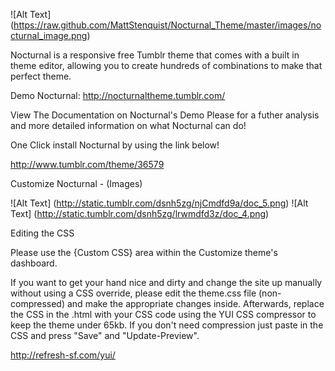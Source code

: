 ![Alt Text] (https://raw.github.com/MattStenquist/Nocturnal_Theme/master/images/nocturnal_image.png)

Nocturnal is a responsive free Tumblr theme that comes with a built in theme editor, allowing you to create hundreds of combinations to make that perfect theme.

Demo Nocturnal:
http://nocturnaltheme.tumblr.com/

View The Documentation on Nocturnal's Demo Please for a futher analysis and more detailed information on what Nocturnal can do!

One Click install Nocturnal by using the link below!

http://www.tumblr.com/theme/36579


Customize Nocturnal - (Images) 

![Alt Text] (http://static.tumblr.com/dsnh5zg/njCmdfd9a/doc_5.png)
![Alt Text] (http://static.tumblr.com/dsnh5zg/lrwmdfd3z/doc_4.png)


Editing the CSS 

Please use the {Custom CSS} area within the Customize theme's dashboard.

If you want to get your hand nice and dirty and change the site up manually without using a CSS override, please edit the 
theme.css file (non-compressed) and make the appropriate changes inside. Afterwards, replace the CSS in the .html with your
CSS code using the YUI CSS compressor to keep the theme under 65kb. If you don't need compression just paste in the CSS
and press "Save" and "Update-Preview".

http://refresh-sf.com/yui/

